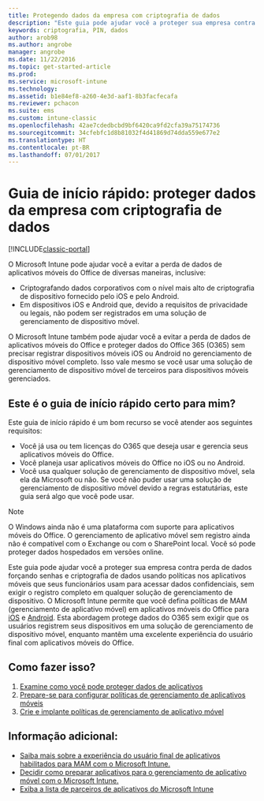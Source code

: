 ```yaml
---
title: Protegendo dados da empresa com criptografia de dados
description: "Este guia pode ajudar você a proteger sua empresa contra perda de dados forçando uma senha e criptografia de dados usando uma política em aplicativos móveis."
keywords: criptografia, PIN, dados
author: arob98
ms.author: angrobe
manager: angrobe
ms.date: 11/22/2016
ms.topic: get-started-article
ms.prod: 
ms.service: microsoft-intune
ms.technology: 
ms.assetid: b1e84ef8-a260-4e3d-aaf1-8b3facfecafa
ms.reviewer: pchacon
ms.suite: ems
ms.custom: intune-classic
ms.openlocfilehash: 42ae7cdedbcbd9bf6420ca9fd2cfa39a75174736
ms.sourcegitcommit: 34cfebfc1d8b81032f4d41869d74dda559e677e2
ms.translationtype: HT
ms.contentlocale: pt-BR
ms.lasthandoff: 07/01/2017
---
```

# <a name="quick-start-guide-protect-company-data-with-data-encryption"></a>Guia de início rápido: proteger dados da empresa com criptografia de dados

[!INCLUDE[classic-portal](../includes/classic-portal.md)]

O Microsoft Intune pode ajudar você a evitar a perda de dados de aplicativos móveis do Office de diversas maneiras, inclusive:
- Criptografando dados corporativos com o nível mais alto de criptografia de dispositivo fornecido pelo iOS e pelo Android.
- Em dispositivos iOS e Android que, devido a requisitos de privacidade ou legais, não podem ser registrados em uma solução de gerenciamento de dispositivo móvel.

O Microsoft Intune também pode ajudar você a evitar a perda de dados de aplicativos móveis do Office e proteger dados do Office 365 (O365) sem precisar registrar dispositivos móveis iOS ou Android no gerenciamento de dispositivo móvel completo. Isso vale mesmo se você usar uma solução de gerenciamento de dispositivo móvel de terceiros para dispositivos móveis gerenciados.

## <a name="is-this-quick-start-guide-right-for-me"></a>Este é o guia de início rápido certo para mim?
Este guia de início rápido é um bom recurso se você atender aos seguintes requisitos:
- Você já usa ou tem licenças do O365 que deseja usar e gerencia seus aplicativos móveis do Office.
- Você planeja usar aplicativos móveis do Office no iOS ou no Android.
- Você usa qualquer solução de gerenciamento de dispositivo móvel, sela ela da Microsoft ou não. Se você não puder usar uma solução de gerenciamento de dispositivo móvel devido a regras estatutárias, este guia será algo que você pode usar.

> [!NOTE]
> O Windows ainda não é uma plataforma com suporte para aplicativos móveis do Office. O gerenciamento de aplicativo móvel sem registro ainda não é compatível com o Exchange ou com o SharePoint local. Você só pode proteger dados hospedados em versões online.

Este guia pode ajudar você a proteger sua empresa contra perda de dados forçando senhas e criptografia de dados usando políticas nos aplicativos móveis que seus funcionários usam para acessar dados confidenciais, sem exigir o registro completo em qualquer solução de gerenciamento de dispositivo. O Microsoft Intune permite que você defina políticas de MAM (gerenciamento de aplicativo móvel) em aplicativos móveis do Office para [iOS](https://products.office.com/mobile/office-mobile-apps-for-ios) e [Android](https://products.office.com/mobile/office-mobile-apps-for-android). Esta abordagem protege dados do O365 sem exigir que os usuários registrem seus dispositivos em uma solução de gerenciamento de dispositivo móvel, enquanto mantêm uma excelente experiência do usuário final com aplicativos móveis do Office.

## <a name="how-do-i-do-it"></a>Como fazer isso?
1.  [Examine como você pode proteger dados de aplicativos](/intune-classic/deploy-use/protect-app-data-using-mobile-app-management-policies-with-microsoft-intune)
2.  [Prepare-se para configurar políticas de gerenciamento de aplicativos móveis](/intune-classic/deploy-use/get-ready-to-configure-mobile-app-management-policies-with-microsoft-intune)
3.  [Crie e implante políticas de gerenciamento de aplicativo móvel](/intune-classic/deploy-use/create-and-deploy-mobile-app-management-policies-with-microsoft-intune)

## <a name="additional-information"></a>Informação adicional:
- [Saiba mais sobre a experiência do usuário final de aplicativos habilitados para MAM com o Microsoft Intune.](/intune-classic/eploy-use/end-user-experience-for-mam-enabled-apps-with-microsoft-intune)
- [Decidir como preparar aplicativos para o gerenciamento de aplicativo móvel com o Microsoft Intune.](/intune/apps-prepare-mobile-application-management)
- [Exiba a lista de parceiros de aplicativos do Microsoft Intune](https://www.microsoft.com/cloud-platform/microsoft-intune-partners)
